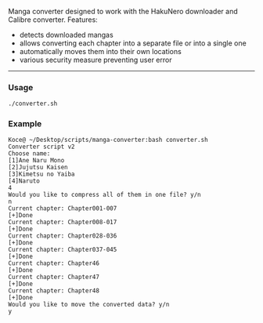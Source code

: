 Manga converter designed to work with the HakuNero downloader and Calibre converter.
Features:
* detects downloaded mangas
* allows converting each chapter into a separate file or into a single one
* automatically moves them into their own locations
* various security measure preventing user error
---
### Usage
```bash
./converter.sh
```

### Example
```
Koce@ ~/Desktop/scripts/manga-converter:bash converter.sh
Converter script v2
Choose name:
[1]Ane Naru Mono
[2]Jujutsu Kaisen
[3]Kimetsu no Yaiba
[4]Naruto
4
Would you like to compress all of them in one file? y/n
n
Current chapter: Chapter001-007
[+]Done
Current chapter: Chapter008-017
[+]Done
Current chapter: Chapter028-036
[+]Done
Current chapter: Chapter037-045
[+]Done
Current chapter: Chapter46
[+]Done
Current chapter: Chapter47
[+]Done
Current chapter: Chapter48
[+]Done
Would you like to move the converted data? y/n
y
```
